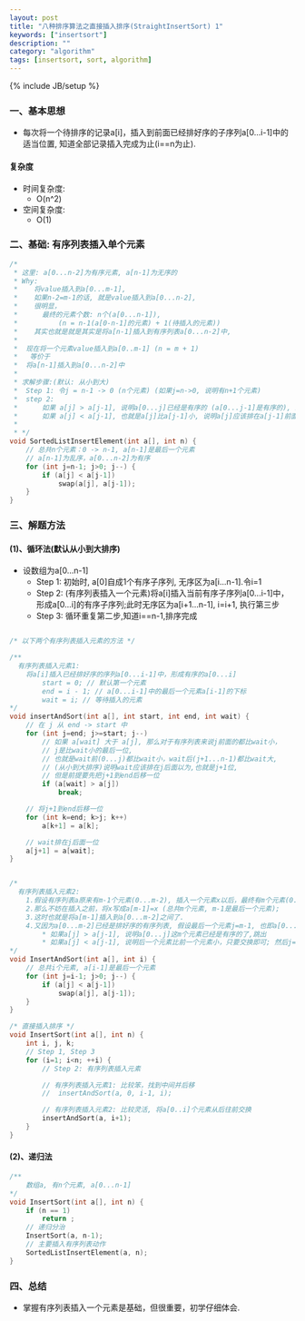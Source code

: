 ```yaml
---
layout: post
title: "八种排序算法之直接插入排序(StraightInsertSort) 1"
keywords: ["insertsort"]
description: ""
category: "algorithm"
tags: [insertsort, sort, algorithm]
---
```

{% include JB/setup %}

### 一、基本思想
* 每次将一个待排序的记录a[i]，插入到前面已经排好序的子序列a[0...i-1]中的适当位置, 知道全部记录插入完成为止(i==n为止).

#### 复杂度
* 时间复杂度:
    * O(n^2)
* 空间复杂度:
    * O(1)

### 二、基础: 有序列表插入单个元素

```c
/*
 * 这里: a[0...n-2]为有序元素, a[n-1]为无序的
 * Why:
 *    将value插入到a[0...m-1], 
 *    如果n-2=m-1的话, 就是value插入到a[0...n-2],
 *    很明显，
 *      最终的元素个数: n个(a[0...n-1]), 
 *          (n = n-1(a[0-n-1]的元素) + 1(待插入的元素)) 
 *    其实也就是就是其实是将a[n-1]插入到有序列表a[0...n-2]中, 
 *
 *  现在将一个元素value插入到a[0..m-1] (n = m + 1)
 *   等价于
 *  将a[n-1]插入到a[0...n-2]中
 *
 * 求解步骤:(默认: 从小到大)
 *  Step 1: 令j = n-1 -> 0 (n个元素) (如果j=n->0, 说明有n+1个元素)
 *  step 2:
 *      如果 a[j] > a[j-1], 说明a[0...j]已经是有序的 (a[0...j-1]是有序的), 跳出;
 *      如果 a[j] < a[j-1], 也就是a[j]比a[j-1]小, 说明a[j]应该排在a[j-1]前面, 那么交换a[j]和a[j-1];
 *
 * */
void SortedListInsertElement(int a[], int n) {
    // 总共n个元素：0 -> n-1, a[n-1]是最后一个元素
    // a[n-1]为乱序，a[0...n-2]为有序
    for (int j=n-1; j>0; j--) {
        if (a[j] < a[j-1])
            swap(a[j], a[j-1]);
    }
}
```

### 三、解题方法

#### (1)、循环法(默认从小到大排序)

* 设数组为a[0...n-1]
    * Step 1: 初始时, a[0]自成1个有序子序列, 无序区为a[i...n-1].令i=1
    * Step 2: (有序列表插入一个元素)将a[i]插入当前有序子序列a[0...i-1]中，形成a[0...i]的有序子序列;此时无序区为a[i+1...n-1], i=i+1, 执行第三步
    * Step 3: 循环重复第二步,知道i==n-1,排序完成

```c

/* 以下两个有序列表插入元素的方法 */

/**
  有序列表插入元素1:
    将a[i]插入已经排好序的序列a[0...i-1]中，形成有序的a[0...i]
        start = 0; // 默认第一个元素
        end = i - 1; // a[0...i-1]中的最后一个元素a[i-1]的下标
        wait = i; // 等待插入的元素
*/
void insertAndSort(int a[], int start, int end, int wait) {
    // 在 j 从 end -> start 中
    for (int j=end; j>=start; j--)
        // 如果 a[wait] 大于 a[j], 那么对于有序列表来说j前面的都比wait小，
        // j是比wait小的最后一位,
        // 也就是wait前(0...j)都比wait小，wait后(j+1...n-1)都比wait大, 
        // (从小到大排序)说明wait应该排在j后面以为,也就是j+1位,
        // 但是前提要先把j+1到end后移一位
        if (a[wait] > a[j])
            break;

    // 将j+1到end后移一位
    for (int k=end; k>j; k++)
        a[k+1] = a[k];

    // wait排在j后面一位
    a[j+1] = a[wait];
}


/*
  有序列表插入元素2:
    1.假设有序列表a原来有m-1个元素(0...m-2), 插入一个元素x以后，最终有m个元素(0...m-1); 
    2.那么不妨在插入之前，将x写成a[m-1]=x (总共m个元素, m-1是最后一个元素);
    3.这时也就是将a[m-1]插入到a[0...m-2]之间了.
    4.又因为a[0...m-2]已经是排好序的有序列表, 假设最后一个元素j=m-1, 也即a[0...j-1]是有序的, 那么只要
        * 如果a[j] > a[j-1], 说明a[0...j]这m个元素已经是有序的了,跳出
        * 如果a[j] < a[j-1], 说明后一个元素比前一个元素小，只要交换即可; 然后j=j-1, 重复重复该步骤(4)
*/
void InsertAndSort(int a[], int i) {
    // 总共i个元素, a[i-1]是最后一个元素
    for (int j=i-1; j>0; j--) {
        if (a[j] < a[j-1])
            swap(a[j], a[j-1]);
    }
}

/* 直接插入排序 */
void InsertSort(int a[], int n) {
    int i, j, k;
    // Step 1, Step 3
    for (i=1; i<n; ++i) {
        // Step 2: 有序列表插入元素

        // 有序列表插入元素1: 比较笨，找到中间并后移
        //  insertAndSort(a, 0, i-1, i);

        // 有序列表插入元素2: 比较灵活, 将a[0..i]个元素从后往前交换
        insertAndSort(a, i+1);
    }
}
```

#### (2)、递归法

```c
/**
    数组a, 有n个元素, a[0...n-1]
*/
void InsertSort(int a[], int n) {
    if (n == 1)
        return ;
    // 递归分治
    InsertSort(a, n-1);
    // 主要插入有序列表动作
    SortedListInsertElement(a, n);
}
```

### 四、总结
* 掌握有序列表插入一个元素是基础，但很重要，初学仔细体会.
